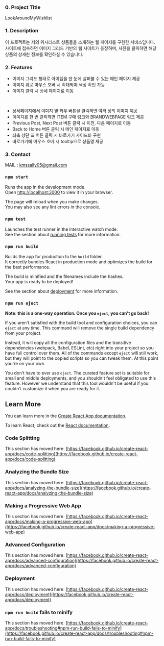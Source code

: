 ### 0. Project Title
LookAroundMyWishlist

### 1. Description
이 프로젝트는 저의 위시리스트 상품들을 소개하는 웹 페이지를 구현한 서비스입니다. 사이트에 접속하면 이미지 그리드 기반의 웹 사이트가 등장하며, 사진을 클릭하면 해당 상품의 상세한 정보를 확인하실 수 있습니다.

### 2. Features
- 이미지 그리드 형태로 아이템을 한 눈에 살펴볼 수 있는 메인 페이지 제공
- 이미지 위로 마우스 호버 시 확대되며 색상 확인 가능
- 이미지 클릭 시 상세 페이지로 이동
<br>

- 상세페이지에서 이미지 옆 좌우 버튼을 클릭하면 여러 장의 이미지 제공 
- 이미지를 한 번 클릭하면 ITEM 구매 링크와 BRANDWEBPAGE 링크 제공
- Previous Post, Next Post 버튼 클릭 시 이전, 다음 페이지로 이동
- Back to Home 버튼 클릭 시 메인 페이지로 이동
- 좌측 상단 ☰ 버튼 클릭 시 바로가기 사이드바 구현
- 바로가기에 마우스 호버 시 tooltip으로 상품명 제공

### 3. Contact
MAIL : kmssally05@gmail.com


### `npm start`

Runs the app in the development mode.\
Open [http://localhost:3000](http://localhost:3000) to view it in your browser.

The page will reload when you make changes.\
You may also see any lint errors in the console.

### `npm test`

Launches the test runner in the interactive watch mode.\
See the section about [running tests](https://facebook.github.io/create-react-app/docs/running-tests) for more information.

### `npm run build`

Builds the app for production to the `build` folder.\
It correctly bundles React in production mode and optimizes the build for the best performance.

The build is minified and the filenames include the hashes.\
Your app is ready to be deployed!

See the section about [deployment](https://facebook.github.io/create-react-app/docs/deployment) for more information.

### `npm run eject`

**Note: this is a one-way operation. Once you `eject`, you can't go back!**

If you aren't satisfied with the build tool and configuration choices, you can `eject` at any time. This command will remove the single build dependency from your project.

Instead, it will copy all the configuration files and the transitive dependencies (webpack, Babel, ESLint, etc) right into your project so you have full control over them. All of the commands except `eject` will still work, but they will point to the copied scripts so you can tweak them. At this point you're on your own.

You don't have to ever use `eject`. The curated feature set is suitable for small and middle deployments, and you shouldn't feel obligated to use this feature. However we understand that this tool wouldn't be useful if you couldn't customize it when you are ready for it.

## Learn More

You can learn more in the [Create React App documentation](https://facebook.github.io/create-react-app/docs/getting-started).

To learn React, check out the [React documentation](https://reactjs.org/).

### Code Splitting

This section has moved here: [https://facebook.github.io/create-react-app/docs/code-splitting](https://facebook.github.io/create-react-app/docs/code-splitting)

### Analyzing the Bundle Size

This section has moved here: [https://facebook.github.io/create-react-app/docs/analyzing-the-bundle-size](https://facebook.github.io/create-react-app/docs/analyzing-the-bundle-size)

### Making a Progressive Web App

This section has moved here: [https://facebook.github.io/create-react-app/docs/making-a-progressive-web-app](https://facebook.github.io/create-react-app/docs/making-a-progressive-web-app)

### Advanced Configuration

This section has moved here: [https://facebook.github.io/create-react-app/docs/advanced-configuration](https://facebook.github.io/create-react-app/docs/advanced-configuration)

### Deployment

This section has moved here: [https://facebook.github.io/create-react-app/docs/deployment](https://facebook.github.io/create-react-app/docs/deployment)

### `npm run build` fails to minify

This section has moved here: [https://facebook.github.io/create-react-app/docs/troubleshooting#npm-run-build-fails-to-minify](https://facebook.github.io/create-react-app/docs/troubleshooting#npm-run-build-fails-to-minify)
